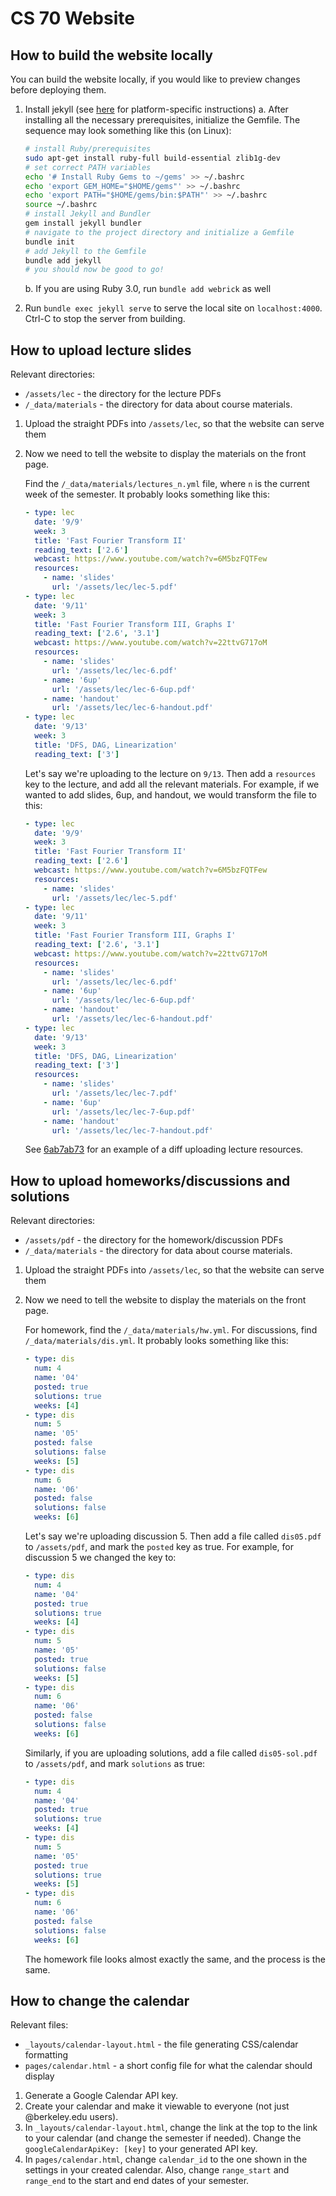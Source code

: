 # CS 70 Website

## How to build the website locally

You can build the website locally, if you would like to preview changes before deploying them.

1. Install jekyll (see [here](https://jekyllrb.com/docs/installation/) for platform-specific instructions)
    a. After installing all the necessary prerequisites, initialize the Gemfile. The sequence may look something like this (on Linux):
    ```bash
    # install Ruby/prerequisites
    sudo apt-get install ruby-full build-essential zlib1g-dev
    # set correct PATH variables
    echo '# Install Ruby Gems to ~/gems' >> ~/.bashrc
    echo 'export GEM_HOME="$HOME/gems"' >> ~/.bashrc
    echo 'export PATH="$HOME/gems/bin:$PATH"' >> ~/.bashrc
    source ~/.bashrc
    # install Jekyll and Bundler
    gem install jekyll bundler
    # navigate to the project directory and initialize a Gemfile
    bundle init
    # add Jekyll to the Gemfile
    bundle add jekyll
    # you should now be good to go!
    ```
    b. If you are using Ruby 3.0, run `bundle add webrick` as well
    
2. Run `bundle exec jekyll serve` to serve the local site on `localhost:4000`. Ctrl-C to stop the server from building.

## How to upload lecture slides

Relevant directories:
- `/assets/lec` - the directory for the lecture PDFs
- `/_data/materials` - the directory for data about course materials.

1. Upload the straight PDFs into `/assets/lec`, so that the website can serve them
2. Now we need to tell the website to display the materials on the front page.

    Find the `/_data/materials/lectures_n.yml` file, where `n` is the current week of the semester. It probably looks something like this:

    ```yml
    - type: lec
      date: '9/9'
      week: 3
      title: 'Fast Fourier Transform II'
      reading_text: ['2.6']
      webcast: https://www.youtube.com/watch?v=6M5bzFQTFew
      resources:
        - name: 'slides'
          url: '/assets/lec/lec-5.pdf'
    - type: lec
      date: '9/11'
      week: 3
      title: 'Fast Fourier Transform III, Graphs I'
      reading_text: ['2.6', '3.1']
      webcast: https://www.youtube.com/watch?v=22ttvG717oM
      resources:
        - name: 'slides'
          url: '/assets/lec/lec-6.pdf'
        - name: '6up'
          url: '/assets/lec/lec-6-6up.pdf'
        - name: 'handout'
          url: '/assets/lec/lec-6-handout.pdf'
    - type: lec
      date: '9/13'
      week: 3
      title: 'DFS, DAG, Linearization'
      reading_text: ['3']
    ```

    Let's say we're uploading to the lecture on `9/13`. Then add a `resources` key to the lecture, and add all the relevant materials. For example, if we wanted to add slides, 6up, and handout, we would transform the file to this:

    ```yml
    - type: lec
      date: '9/9'
      week: 3
      title: 'Fast Fourier Transform II'
      reading_text: ['2.6']
      webcast: https://www.youtube.com/watch?v=6M5bzFQTFew
      resources:
        - name: 'slides'
          url: '/assets/lec/lec-5.pdf'
    - type: lec
      date: '9/11'
      week: 3
      title: 'Fast Fourier Transform III, Graphs I'
      reading_text: ['2.6', '3.1']
      webcast: https://www.youtube.com/watch?v=22ttvG717oM
      resources:
        - name: 'slides'
          url: '/assets/lec/lec-6.pdf'
        - name: '6up'
          url: '/assets/lec/lec-6-6up.pdf'
        - name: 'handout'
          url: '/assets/lec/lec-6-handout.pdf'
    - type: lec
      date: '9/13'
      week: 3
      title: 'DFS, DAG, Linearization'
      reading_text: ['3']
      resources:
        - name: 'slides'
          url: '/assets/lec/lec-7.pdf'
        - name: '6up'
          url: '/assets/lec/lec-7-6up.pdf'
        - name: 'handout'
          url: '/assets/lec/lec-7-handout.pdf'
    ```

    See [6ab7ab73](https://github.com/Berkeley-CS170/Website/commit/6a7ab7301b359b632adb326ce113f42cd9d16e12) for an example of a diff uploading lecture resources.

## How to upload homeworks/discussions and solutions

Relevant directories:
- `/assets/pdf` - the directory for the homework/discussion PDFs
- `/_data/materials` - the directory for data about course materials.

1. Upload the straight PDFs into `/assets/lec`, so that the website can serve them
2. Now we need to tell the website to display the materials on the front page.

    For homework, find the `/_data/materials/hw.yml`. For discussions, find `/_data/materials/dis.yml`.
    It probably looks something like this:

    ```yml
    - type: dis
      num: 4
      name: '04'
      posted: true
      solutions: true
      weeks: [4]
    - type: dis
      num: 5
      name: '05'
      posted: false
      solutions: false
      weeks: [5]
    - type: dis
      num: 6
      name: '06'
      posted: false
      solutions: false
      weeks: [6]
    ```

    Let's say we're uploading discussion 5. Then add a file called `dis05.pdf` to `/assets/pdf`, and mark the `posted` key as true. For example, for discussion 5 we changed the key to:

    ```yml
    - type: dis
      num: 4
      name: '04'
      posted: true
      solutions: true
      weeks: [4]
    - type: dis
      num: 5
      name: '05'
      posted: true
      solutions: false
      weeks: [5]
    - type: dis
      num: 6
      name: '06'
      posted: false
      solutions: false
      weeks: [6]
    ```

    Similarly, if you are uploading solutions, add a file called `dis05-sol.pdf` to `/assets/pdf`, and mark `solutions` as true:

    ```yml
    - type: dis
      num: 4
      name: '04'
      posted: true
      solutions: true
      weeks: [4]
    - type: dis
      num: 5
      name: '05'
      posted: true
      solutions: true
      weeks: [5]
    - type: dis
      num: 6
      name: '06'
      posted: false
      solutions: false
      weeks: [6]
    ```

    The homework file looks almost exactly the same, and the process is the same.

## How to change the calendar
Relevant files: 
- `_layouts/calendar-layout.html` - the file generating CSS/calendar formatting
- `pages/calendar.html` - a short config file for what the calendar should display

1. Generate a Google Calendar API key.
2. Create your calendar and make it viewable to everyone (not just @berkeley.edu users).
3. In `_layouts/calendar-layout.html`, change the link at the top to the link to your calendar (and change the semester if needed). Change the `googleCalendarApiKey: [key]` to your generated API key.
4. In `pages/calendar.html`, change `calendar_id` to the one shown in the settings in your created calendar. Also, change `range_start` and `range_end` to the start and end dates of your semester.

